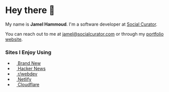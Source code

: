 <h1>
  Hey there 👋
</h1>

My name is <strong>Jamel Hammoud</strong>. I'm a software developer at <a href="https://socialcurator.com/" target="_blank" aria-label="Visit Social Curator">Social Curator</a>.

You can reach out to me at <a href="mailto:jamel@socialcurator.com">jamel@socialcurator.com</a> or through my <a href="https://jamelhammoud.com/">portfolio website</a>.

<h3>Sites I Enjoy Using</h3>

<ul>
  <li>
    <a href="https://www.underconsideration.com/brandnew/" target="_blank" aria-label="Visit www.underconsideration.com/brandnew">
      <img height="12" src="https://www.underconsideration.com/brandnew/wp/wp-content/themes/make/_favicon/favicon-16x16.png"/>
      Brand New
    </a>
  </li>
  <li>
    <a href="https://news.ycombinator.com/" target="_blank" aria-label="Visit Hacker News">
      <img height="12" src="https://news.ycombinator.com/favicon.ico"/> 
      Hacker News
    </a>
  </li>
  <li>
    <a href="https://www.reddit.com/r/webdev/" target="_blank" aria-label="Visit www.reddit.com/r/webdev">
      <img height="12" src="https://styles.redditmedia.com/t5_2qs0q/styles/communityIcon_kxcmzy9bt1381.jpg?width=256&format=pjpg&s=0a2e472f6fae0712fee4a3b5d44920fe35dbcdaa"/>
      r/webdev
    </a>
  </li>
  <li>
    <a href="https://www.netlify.com/" target="_blank" aria-label="Visit www.netlify.com">
      <img height="12" src="https://www.netlify.com/v3/static/favicon/favicon-16x16.png"/> 
      Netlify
    </a>
  </li>
  <li>
    <a href="https://www.cloudflare.com/" target="_blank" aria-label="Visit www.cloudflare.com">
      <img height="12" src="https://www.cloudflare.com/favicon.ico"/> 
      Cloudflare
    </a>
  </li>
</ul>
